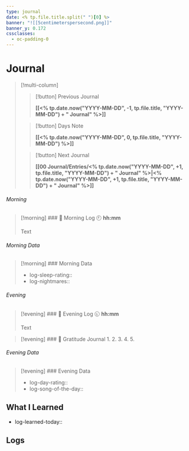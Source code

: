 ```yaml
---
type: journal
date: <% tp.file.title.split(" ")[0] %>
banner: "![[5centimeterspersecond.png]]"
banner_y: 0.172
cssclasses:
  - oc-padding-0
---
```

# Journal

> [!multi-column]
>> [!button]
>> Previous Journal
>> 
>> **[[<% tp.date.now("YYYY-MM-DD", -1, tp.file.title, "YYYY-MM-DD") + " Journal" %>]]**
>
>> [!button]
>> Days Note
>> 
>> **[[<% tp.date.now("YYYY-MM-DD", 0, tp.file.title, "YYYY-MM-DD") %>]]**
>
>> [!button]
>> Next Journal
>> 
>> **[[00 Journal/Entries/<% tp.date.now("YYYY-MM-DD", +1, tp.file.title, "YYYY-MM-DD") + " Journal" %>|<% tp.date.now("YYYY-MM-DD", +1, tp.file.title, "YYYY-MM-DD") + " Journal" %>]]** 

###### Morning
> [!morning] ### 🌅 Morning Log
> 🕘 **hh:mm**
> 
> Text

###### Morning Data

> [!morning] ### Morning Data
> - log-sleep-rating::
> - log-nightmares:: 

###### Evening
> [!evening] ### 🌇 Evening Log
> 🕤 **hh:mm**
> 
> Text

> [!evening] ### 🙏 Gratitude Journal
> 1.
> 2.
> 3.
> 4.
> 5.

###### Evening Data

> [!evening] ### Evening Data
> - log-day-rating::
> - log-song-of-the-day::

## What I Learned
- log-learned-today:: 

## Logs


